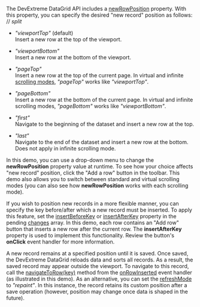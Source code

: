 The DevExtreme DataGrid API includes a [newRowPosition](/Documentation/ApiReference/UI_Components/dxDataGrid/Configuration/editing/#newRowPosition) property. With this property, you can specify the desired "new record" position as follows:
// _split_

- *"viewportTop"* (default)           
Insert a new row at the top of the viewport.

- *"viewportBottom"*          
Insert a new row at the bottom of the viewport.

- *"pageTop"*         
Insert a new row at the top of the current page. In virtual and infinite [scrolling modes](/Documentation/ApiReference/UI_Components/dxDataGrid/Configuration/scrolling/#mode), *"pageTop"* works like *"viewportTop"*. 

- *"pageBottom"*        
Insert a new row at the bottom of the current page. In virtual and infinite scrolling modes, *"pageBottom"* works like *"viewportBottom"*. 

- *"first"*           
Navigate to the beginning of the dataset and insert a new row at the top.

- *"last"*            
Navigate to the end of the dataset and insert a new row at the bottom. Does not apply in infinite scrolling mode.

In this demo, you can use a drop-down menu to change the **newRowPosition** property value at runtime. To see how your choice affects "new record" position, click the "Add a row" button in the toolbar. This demo also allows you to switch between standard and virtual scrolling modes (you can also see how **newRowPosition** works with each scrolling mode).

If you wish to position new records in a more flexible manner, you can specify the key before/after which a new record must be inserted. To apply this feature, set the [insertBeforeKey](/Documentation/ApiReference/UI_Components/dxDataGrid/Configuration/editing/changes/#insertBeforeKey) or [insertAfterKey](/Documentation/ApiReference/UI_Components/dxDataGrid/Configuration/editing/changes/#insertAfterKey) property in the pending [changes](/Documentation/ApiReference/UI_Components/dxDataGrid/Configuration/editing/changes/) array. In this demo, each row contains an "Add row" button that inserts a new row after the current row. The **insertAfterKey** property is used to implement this functionality. Review the button's **onClick** event handler for more information.

A new record remains at a specified position until it is saved. Once saved, the DevExtreme DataGrid reloads data and sorts all records. As a result, the saved record may appear outside the viewport. To navigate to this record, call the [navigateToRow(key)](/Documentation/ApiReference/UI_Components/dxDataGrid/Methods/#navigateToRowkey) method from the [onRowInserted](/Documentation/ApiReference/UI_Components/dxDataGrid/Configuration/#onRowInserted) event handler (as illustrated in this demo). As an alternative, you can set the [refreshMode](/Documentation/ApiReference/UI_Components/dxDataGrid/Configuration/editing/#refreshMode) to *"repaint"*. In this instance, the record retains its custom position after a save operation (however, position may change once data is shaped in the future).